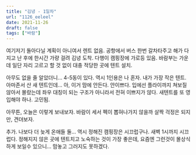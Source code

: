 ```yaml
---
title: "김녕 - 1일차"
url: "1126_eeleel"
date: 2021-11-26
draft: false
tags: ["바람"]
---
```

여기저기 돌아다닐 계획이 아니여서 렌트 없음. 공항에서 버스 한번 갈차타주고 해가 다 지고 난 후에 한시간 가량 걸려 김녕 도착. 다행이 캠핑장에 가로등 있음. 바람부는 가운데 일단 자리 고르고 할 것 없이 대충 적당한 곳에 텐트 설치.

아무도 없을 줄 알았더니... 4-5동이 있다. 역시 1인용은 나 혼자. 내가 가장 작은 텐트. 아마존서 산 새 텐트인데... 아, 이거 맘에 안든다. 안이쁘다. 입에선 플라이까지 쳐보질 않아서 몰랐는데 좌우 대칭이 되는 구조가 아니라서 전혀 이쁘지가 않다. 새텐트를 또 영입해야 하나. 고민됨.

아무튼, 오늘은 이렇게 보내보자. 바람이 세서 펙이 뽑혀나가지 않을까 살짝 걱정은 되지만, 견뎌보자.

추가.
나보다 더 늦게 온애들 둘... 역시 정해진 캠핑장은 시끄럽구나. 새벽 1시까지 시끄럽다. 정해지지 않은 곳에 텐트치고 노숙하는 것이 가장 좋은데, 요즘엔 그런것이 몰상식하게 보일수 있으니... 맘놓고 그러지도 못하겠다.
